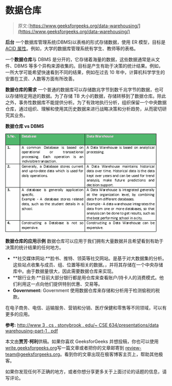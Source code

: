 # 数据仓库

> 原文:[https://www.geeksforgeeks.org/data-warehousing/](https://www.geeksforgeeks.org/data-warehousing/)

**后台**
一个数据库管理系统(DBMS)以表格的形式存储数据，使用 ER 模型，目标是 [ACID 属性](https://www.geeksforgeeks.org/acid-properties-in-dbms/)。例如，大学的数据库管理系统有学生、教师等的表格。

一个**数据仓库**与 DBMS 是分开的，它存储着海量的数据，这些数据通常是从文件、DBMS 等多个异构来源收集的。目标是产生有助于决策的统计结果。例如，一所大学可能希望快速看到不同的结果，例如在过去 10 年中，计算机科学学生的安置在工资、人数等方面有所改善。

**数据仓库的需求**
一个普通的数据库可以存储数兆字节到数千兆字节的数据，也可以存储特定用途的数据。为了存储 TB 大小的数据，存储转移到了数据仓库。除此之外，事务性数据库不能提供分析。为了有效地执行分析，组织保留一个中央数据仓库，通过组织、理解和使用其历史数据来进行战略决策和分析趋势，从而密切研究其业务。

**数据仓库 vs DBMS**

![dbvsdw](img/bad6fcda099deeba9f710b5621cf73f3.png)

**数据仓库的应用示例**
数据仓库可以应用于我们拥有大量数据并且希望看到有助于决策的统计结果的任何地方。

*   **社交媒体网站:**脸书、推特、领英等社交网站。是基于对大数据集的分析。这些站点收集与成员、组、位置等相关的数据。，并将其存储在一个中央存储库中。由于数据量很大，因此需要数据仓库来实现。
*   **银行业务:**目前大部分银行都是用仓库来查看账户/持卡人的消费模式。他们利用这一点向他们提供特别优惠、交易等。
*   **Government:** Government 使用数据仓库来存储和分析用于检测偷税的税款。

在电子商务、电信、运输服务、营销和分销、医疗保健和零售等不同领域，可以有更多的应用。

**参考:**
[http://www 3 . cs . stonybrook . edu/~ CSE 634/presentations/data warehousing-part-1 . pdf](http://www3.cs.stonybrook.edu/~cse634/presentations/DataWarehousing-part-1.pdf)

本文由**贾芳·柯利**供稿。如果你喜欢 GeeksforGeeks 并想投稿，你也可以使用[write.geeksforgeeks.org](https://write.geeksforgeeks.org)写一篇文章或者把你的文章邮寄到 review-team@geeksforgeeks.org。看到你的文章出现在极客博客主页上，帮助其他极客。

如果你发现任何不正确的地方，或者你想分享更多关于上面讨论的话题的信息，请写评论。